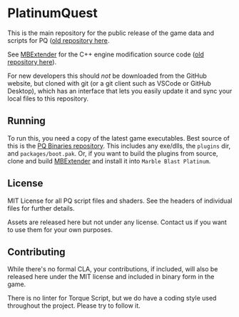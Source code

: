 # PlatinumQuest

This is the main repository for the public release of the game data and scripts for PQ ([old repository here](https://github.com/PlatinumTeam/PlatinumQuest).

See [MBExtender](https://github.com/The-New-Platinum-Team/MBExtender-Dev) for the C++ engine modification source code ([old repository here](https://github.com/PlatinumTeam/MBExtender)).

For new developers this should *not* be downloaded from the GitHub website, but cloned with git (or a git client such as VSCode or GitHub Desktop), which has an interface that lets you easily update it and sync your local files to this repository.

## Running
To run this, you need a copy of the latest game executables. Best source of this is the [PQ Binaries repository](https://github.com/The-New-Platinum-Team/PQBinaries). This includes any exe/dlls, the `plugins` dir, and `packages/boot.pak`. Or, if you want to build the plugins from source, clone and build [MBExtender](https://github.com/PlatinumTeam/MBExtender) and install it into `Marble Blast Platinum`.

## License
MIT License for all PQ script files and shaders. See the headers of individual files for further details.

Assets are released here but not under any license. Contact us if you want to use them for your own purposes.

## Contributing
While there's no formal CLA, your contributions, if included, will also be released here under the MIT license and included in binary form in the game.

There is no linter for Torque Script, but we do have a coding style used throughout the project. Please try to follow it.
